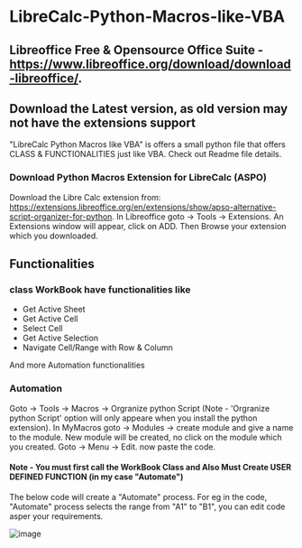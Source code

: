 # LibreCalc-Python-Macros-like-VBA

## Libreoffice Free & Opensource Office Suite - https://www.libreoffice.org/download/download-libreoffice/.
## Download the Latest version, as old version may not have the extensions support

"LibreCalc Python Macros like VBA" is offers a small python file that offers CLASS &amp; FUNCTIONALITIES just like VBA. Check out Readme file details. 


### Download Python Macros Extension for LibreCalc (ASPO)

Download the Libre Calc extension from: https://extensions.libreoffice.org/en/extensions/show/apso-alternative-script-organizer-for-python.
In Libreoffice goto -> Tools -> Extensions.
An Extensions window will appear, click on ADD.
Then Browse your extension which you downloaded.


## Functionalities

### class WorkBook have functionalities like
- Get Active Sheet
- Get Active Cell
- Select Cell
- Get Active Selection
- Navigate Cell/Range with Row & Column


And more Automation functionalities


### Automation

Goto -> Tools -> Macros -> Orgranize python Script (Note - 'Orgranize python Script' option will only appeare when you install the python extension).
In MyMacros goto -> Modules -> create module and give a name to the module.
New module will be created, no click on the module which you created.
Goto -> Menu -> Edit.
now paste the code.



#### Note - You must first call the WorkBook Class and Also Must Create USER DEFINED FUNCTION (in my case "Automate")
The below code will create a "Automate" process. For eg in the code, "Automate" process selects the range from "A1" to "B1", you can edit code asper your requirements.

![image](https://github.com/user-attachments/assets/a5b673ac-8f01-46b0-89a4-1fa564354866)

